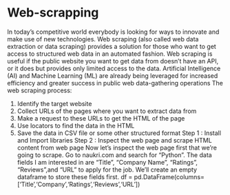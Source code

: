 # Web-scrapping

In today’s competitive world everybody is looking for ways to innovate and make use of new technologies. Web scraping (also called web data extraction or data scraping) provides a solution for those who want to get access to structured web data in an automated fashion. Web scraping is useful if the public website you want to get data from doesn’t have an API, or it does but provides only limited access to the data.
Artificial Intelligence (AI) and Machine Learning (ML) are already being leveraged for increased efficiency and greater success in public web data-gathering operations
The web scraping process:
1.	Identify the target website
2.	Collect URLs of the pages where you want to extract data from
3.	Make a request to these URLs to get the HTML of the page
4.	Use locators to find the data in the HTML
5.	Save the data in CSV file or some other structured format
Step 1 : Install and Import libraries
Step 2 : Inspect the web page and scrape HTML content from web page
Now let’s inspect the web page first that we’re going to scrape. Go to naukri.com and search for “Python”.
The data fields I am interested in are “Title”, “Company Name”, “Ratings”, “Reviews”,and “URL” to apply for the job. We’ll create an empty dataframe to store these fields first.
df = pd.DataFrame(columns=[‘Title’,‘Company’,‘Ratings’,‘Reviews’,‘URL’])
